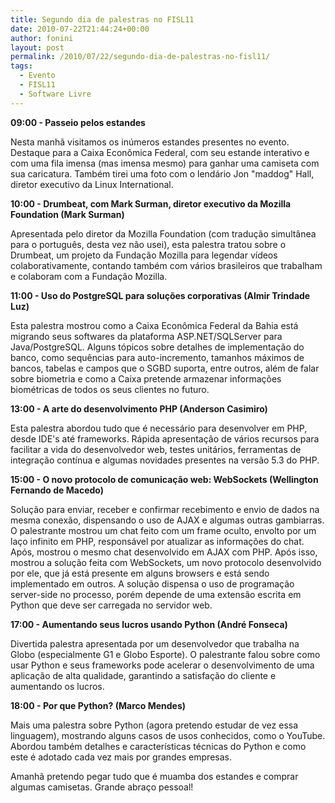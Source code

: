 ```yaml
---
title: Segundo dia de palestras no FISL11
date: 2010-07-22T21:44:24+00:00
author: fonini
layout: post
permalink: /2010/07/22/segundo-dia-de-palestras-no-fisl11/
tags:
  - Evento
  - FISL11
  - Software Livre
---
```

**09:00 - Passeio pelos estandes**

Nesta manhã visitamos os inúmeros estandes presentes no evento. Destaque para a Caixa Econômica Federal, com seu estande interativo e com uma fila imensa (mas imensa mesmo) para ganhar uma camiseta com sua caricatura. Também tirei uma foto com o lendário Jon "maddog" Hall, diretor executivo da Linux International.

**10:00 - Drumbeat, com Mark Surman, diretor executivo da Mozilla Foundation (Mark Surman)**

Apresentada pelo diretor da Mozilla Foundation (com tradução simultânea para o português, desta vez não usei), esta palestra tratou sobre o Drumbeat, um projeto da Fundação Mozilla para legendar vídeos colaborativamente, contando também com vários brasileiros que trabalham e colaboram com a Fundação Mozilla. 

**11:00 - Uso do PostgreSQL para soluções corporativas (Almir Trindade Luz)**

Esta palestra mostrou como a Caixa Econômica Federal da Bahia está migrando seus softwares da plataforma ASP.NET/SQLServer para Java/PostgreSQL. Alguns tópicos sobre detalhes de implementação do banco, como sequências para auto-incremento, tamanhos máximos de bancos, tabelas e campos que o SGBD suporta, entre outros, além de falar sobre biometria e como a Caixa pretende armazenar informações biométricas de todos os seus clientes no futuro. 

**13:00 - A arte do desenvolvimento PHP (Anderson Casimiro)**

Esta palestra abordou tudo que é necessário para desenvolver em PHP, desde IDE's até frameworks. Rápida apresentação de vários recursos para facilitar a vida do desenvolvedor web, testes unitários, ferramentas de integração contínua e algumas novidades presentes na versão 5.3 do PHP. 

**15:00 - O novo protocolo de comunicação web: WebSockets (Wellington Fernando de Macedo)**

Solução para enviar, receber e confirmar recebimento e envio de dados na mesma conexão, dispensando o uso de AJAX e algumas outras gambiarras. O palestrante mostrou um chat feito com um frame oculto, envolto por um laço infinito em PHP, responsável por atualizar as informações do chat. Após, mostrou o mesmo chat desenvolvido em AJAX com PHP. Após isso, mostrou a solução feita com WebSockets, um novo protocolo desenvolvido por ele, que já está presente em alguns browsers e está sendo implementado em outros. A solução dispensa o uso de programação server-side no processo, porém depende de uma extensão escrita em Python que deve ser carregada no servidor web. 

**17:00 - Aumentando seus lucros usando Python (André Fonseca)**

Divertida palestra apresentada por um desenvolvedor que trabalha na Globo (especialmente G1 e Globo Esporte). O palestrante falou sobre como usar Python e seus frameworks pode acelerar o desenvolvimento de uma aplicação de alta qualidade, garantindo a satisfação do cliente e aumentando os lucros. 

**18:00 - Por que Python? (Marco Mendes)**

Mais uma palestra sobre Python (agora pretendo estudar de vez essa linguagem), mostrando alguns casos de usos conhecidos, como o YouTube. Abordou também detalhes e características técnicas do Python e como este é adotado cada vez mais por grandes empresas.

Amanhã pretendo pegar tudo que é muamba dos estandes e comprar algumas camisetas. Grande abraço pessoal!